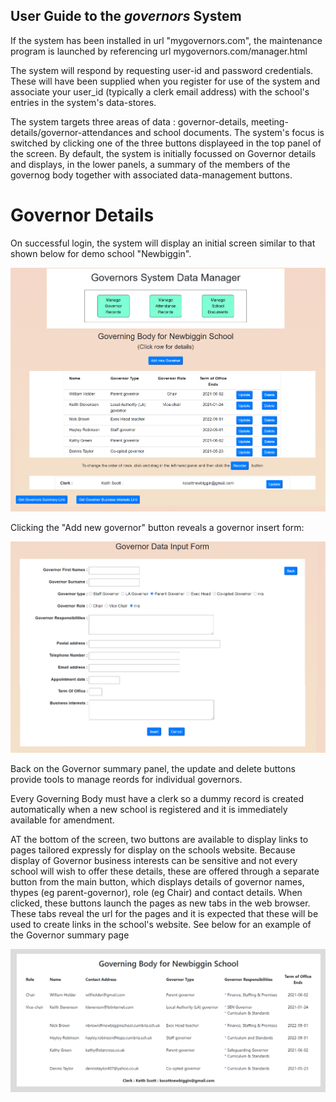 ## User Guide to the *governors* System

If the system has been installed in url "mygovernors.com", the maintenance program is launched by referencing url mygovernors.com/manager.html

The system will respond by requesting user-id and password credentials. These  will have been supplied when you register for use of the system and associate your user_id (typically a clerk email address) with the school's entries in the system's data-stores.

The system targets three areas of data : governor-details, meeting-details/governor-attendances and school documents. The system's focus is switched by clicking one of the three buttons displayeed in the top panel of the screen. By default, the system is initially focussed on Governor details and displays, in the lower panels, a summary of the members of the governog body together with associated data-management buttons.

# Governor Details

On successful login, the system will display an initial screen similar to that shown below for demo school "Newbiggin".

![website example](screens/screen1.png)


Clicking the "Add new governor" button reveals a governor insert form:

![website example](screens/screen2.png)

Back on the Governor summary panel, the update and delete buttons provide tools to manage reords for individual governors.

Every Governing Body must have a clerk so a dummy  record is created automatically when a new school is registered and it is immediately available for amendment.

AT the bottom of the screen, two buttons are available to display links to pages tailored expressly for display on the schools website. Because display of Governor business interests can be sensitive and not every school will wish to offer these details, these are offered through a separate button from the main button, which displays details of governor names, thypes (eg parent-governor), role (eg Chair) and contact details. When clicked, these buttons launch the pages as new tabs in the web browser. These tabs reveal the url for the pages and it is expected that these will be used to create links in the school's website. See below for an example of the Governor summary page 

![website example](screens/screen3.png)

